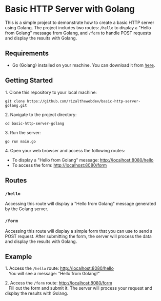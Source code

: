 # Basic HTTP Server with Golang

This is a simple project to demonstrate how to create a basic HTTP server using Golang. The project includes two routes: `/hello` to display a "Hello from Golang" message from Golang, and `/form` to handle POST requests and display the results with Golang.

## Requirements

- Go (Golang) installed on your machine. You can download it from [here](https://go.dev/dl/).

## Getting Started

1\. Clone this repository to your local machine:

```bash\
git clone https://github.com/rizalthewebdev/basic-http-server-golang.git
```

2\. Navigate to the project directory:

```bash\
cd basic-http-server-golang
```

3\. Run the server:

```bash\
go run main.go
```

4\. Open your web browser and access the following routes:

- To display a "Hello from Golang" message: [http://localhost:8080/hello](http://localhost:8080/hello)
- To access the form: [http://localhost:8080/form](http://localhost:8080/form)

## Routes

### `/hello`

Accessing this route will display a "Hello from Golang" message generated by the Golang server.

### `/form`

Accessing this route will display a simple form that you can use to send a POST request. After submitting the form, the server will process the data and display the results with Golang.

## Example

1\. Access the `/hello` route: [http://localhost:8080/hello](http://localhost:8080/hello)\
   You will see a message: "Hello from Golang!"

2\. Access the `/form` route: [http://localhost:8080/form](http://localhost:8080/form)\
   Fill out the form and submit it. The server will process your request and display the results with Golang.